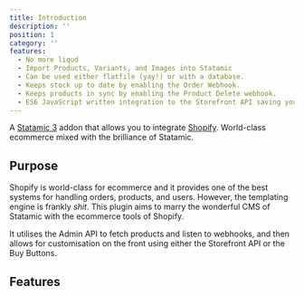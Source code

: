 ```yaml
---
title: Introduction
description: ''
position: 1
category: ''
features:
  - No more liqud
  - Import Products, Variants, and Images into Statamic
  - Can be used either flatfile (yay!) or with a database.
  - Keeps stock up to date by enabling the Order Webhook.
  - Keeps products in sync by enabling the Product Delete webhook.
  - ES6 JavaScript written integration to the Storefront API saving you hours.
---
```



A [Statamic 3](https://statamic.com) addon that allows you to integrate [Shopify](https://shopify.com). World-class ecommerce mixed with the brilliance of Statamic.

## Purpose

Shopify is world-class for ecommerce and it provides one of the best systems for handling orders, products, and users. However, the templating engine is frankly _shit_. This plugin aims to marry the wonderful CMS of Statamic with the ecommerce tools of Shopify.

It utilises the Admin API to fetch products and listen to webhooks, and then allows for customisation on the front using either the Storefront API or the Buy Buttons.

## Features

<list :items="features"></list>
